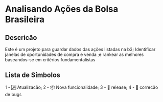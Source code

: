 # Analisando Ações da Bolsa Brasileira

## Descricão

Este é um projeto para guardar dados das ações listadas na b3; Identificar janelas
de oportunidades de compra e venda ;e rankear as melhores baseandos-se em critérios fundamentalistas

## Lista de Símbolos
1 - :up: Atualizacão;
2 - :package: Nova funcionalidade;
3 - :checkered_flag: release;
4 - :lady_beetle: correcão de bugs